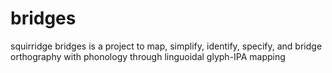 # bridges

squirridge bridges is a project to map, simplify, identify, specify, and bridge orthography with phonology through linguoidal glyph-IPA mapping
